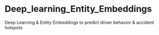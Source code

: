 # Deep_learning_Entity_Embeddings
Deep Learning &amp; Entity Embeddings to predict driver behavior &amp; accident hotspots
